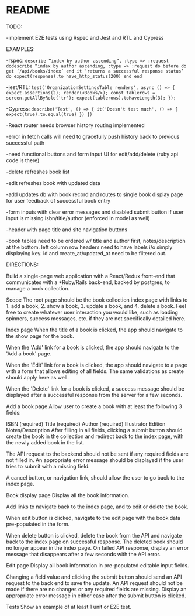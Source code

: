 # README

TODO:

-implement E2E tests using Rspec and Jest and RTL and Cypress

EXAMPLES:

-rspec: `describe “index by author ascending”, :type => :request dodescribe “index by author ascending, :type => :request do
        before do
        get ‘/api/books/index’
        end
        it ‘returns a successful response status’ do
        expect(response).to have_http_status(200)
        end
        end`

-jest/RTL: `test('OrganizationSettingsTable renders', async () => {
            expect.assertions(2);
                render(<Books/>);
                const tablerows = screen.getAllByRole('tr');
                expect(tablerows).toHaveLength(3);
            });`

-Cypress: `describe('Test', () => {
                it('Doesn't test much', () => {
                    expect(true).to.equal(true)
                })
            })`

-React router needs browser history routing implemented

-error in fetch calls will need to gracefully push history back to previous successful path

-need functional buttons and form input UI for edit/add/delete (ruby api code is there)

-delete refreshes book list

-edit refreshes book with updated data

-add updates db with book record and routes to single book display page for user feedback of successful book entry

-form inputs with clear error messages and disabled submit button if user input is missing isbn/title/author (enforced in model as well)

-header with page title and site navigation buttons

-book tables need to be ordered w/ title and author first, notes/description at the bottom. left column row headers need to have labels i/o simply displaying key. id and create_at/updated_at need to be filtered out.



DIRECTIONS:

Build a single-page web application with a React/Redux front-end that communicates with a *Ruby/Rails back-end, backed by postgres, to manage a book collection.


Scope
The root page should be the book collection index page with links to 1. add a book, 2. show a book, 3. update a book, and 4. delete a book.  Feel free to create whatever user interaction you would like, such as loading spinners, success messages, etc. if they are not specifically detailed here.

Index page
When the title of a book is clicked, the app should navigate to the show page for the book.

When the 'Add' link for a book is clicked, the app should navigate to the 'Add a book' page.

When the 'Edit' link for a book is clicked, the app should navigate to a page with a form that allows editing of all fields. The same validations as create should apply here as well.

When the 'Delete' link for a book is clicked, a success message should be displayed after a successful response from the server for a few seconds.

Add a book page
Allow user to create a book with at least the following 3 fields:

ISBN (required)
Title (required)
Author (required)
Illustrator
Edition
Notes/Description
After filling in all fields, clicking a submit button should create the book in the collection and redirect back to the index page, with the newly added book in the list.

The API request to the backend should not be sent if any required fields are not filled in. An appropriate error message should be displayed if the user tries to submit with a missing field.

A cancel button, or navigation link, should allow the user to go back to the index page.

Book display page
Display all the book information.

Add links to navigate back to the index page, and to edit or delete the book.

When edit button is clicked, navigate to the edit page with the book data pre-populated in the form.

When delete button is clicked, delete the book from the API and navigate back to the index page on successful response. The deleted book should no longer appear in the index page. On failed API response, display an error message that disappears after a few seconds with the API error.

Edit page
Display all book information in pre-populated editable input fields.

Changing a field value and clicking the submit button should send an API request to the back end to save the update. An API request should not be made if there are no changes or any required fields are missing. Display an appropriate error message in either case after the submit button is clicked.

Tests
Show an example of at least 1 unit or E2E test.
